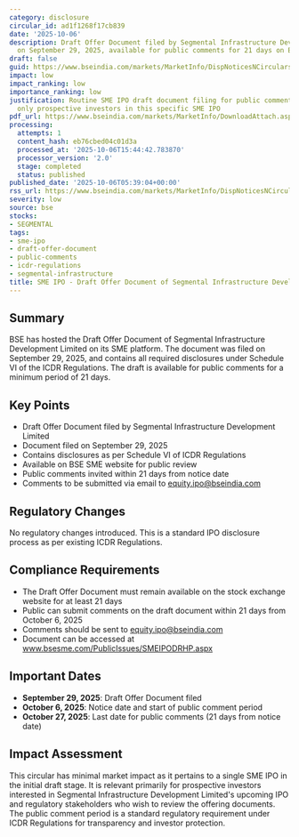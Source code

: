 ```yaml
---
category: disclosure
circular_id: ad1f1268f17cb839
date: '2025-10-06'
description: Draft Offer Document filed by Segmental Infrastructure Development Limited
  on September 29, 2025, available for public comments for 21 days on BSE SME platform.
draft: false
guid: https://www.bseindia.com/markets/MarketInfo/DispNoticesNCirculars.aspx?Noticeid={886BE61C-9F72-4046-BBC6-51685F5349B1}&noticeno=20251006-4&dt=10/06/2025&icount=4&totcount=64&flag=0
impact: low
impact_ranking: low
importance_ranking: low
justification: Routine SME IPO draft document filing for public comment period, affects
  only prospective investors in this specific SME IPO
pdf_url: https://www.bseindia.com/markets/MarketInfo/DownloadAttach.aspx?id=20251006-4&attachedId=
processing:
  attempts: 1
  content_hash: eb76cbed04c01d3a
  processed_at: '2025-10-06T15:44:42.783870'
  processor_version: '2.0'
  stage: completed
  status: published
published_date: '2025-10-06T05:39:04+00:00'
rss_url: https://www.bseindia.com/markets/MarketInfo/DispNoticesNCirculars.aspx?Noticeid={886BE61C-9F72-4046-BBC6-51685F5349B1}&noticeno=20251006-4&dt=10/06/2025&icount=4&totcount=64&flag=0
severity: low
source: bse
stocks:
- SEGMENTAL
tags:
- sme-ipo
- draft-offer-document
- public-comments
- icdr-regulations
- segmental-infrastructure
title: SME IPO - Draft Offer Document of Segmental Infrastructure Development Limited
---
```


## Summary

BSE has hosted the Draft Offer Document of Segmental Infrastructure Development Limited on its SME platform. The document was filed on September 29, 2025, and contains all required disclosures under Schedule VI of the ICDR Regulations. The draft is available for public comments for a minimum period of 21 days.

## Key Points

- Draft Offer Document filed by Segmental Infrastructure Development Limited
- Document filed on September 29, 2025
- Contains disclosures as per Schedule VI of ICDR Regulations
- Available on BSE SME website for public review
- Public comments invited within 21 days from notice date
- Comments to be submitted via email to equity.ipo@bseindia.com

## Regulatory Changes

No regulatory changes introduced. This is a standard IPO disclosure process as per existing ICDR Regulations.

## Compliance Requirements

- The Draft Offer Document must remain available on the stock exchange website for at least 21 days
- Public can submit comments on the draft document within 21 days from October 6, 2025
- Comments should be sent to equity.ipo@bseindia.com
- Document can be accessed at www.bsesme.com/PublicIssues/SMEIPODRHP.aspx

## Important Dates

- **September 29, 2025**: Draft Offer Document filed
- **October 6, 2025**: Notice date and start of public comment period
- **October 27, 2025**: Last date for public comments (21 days from notice date)

## Impact Assessment

This circular has minimal market impact as it pertains to a single SME IPO in the initial draft stage. It is relevant primarily for prospective investors interested in Segmental Infrastructure Development Limited's upcoming IPO and regulatory stakeholders who wish to review the offering documents. The public comment period is a standard regulatory requirement under ICDR Regulations for transparency and investor protection.